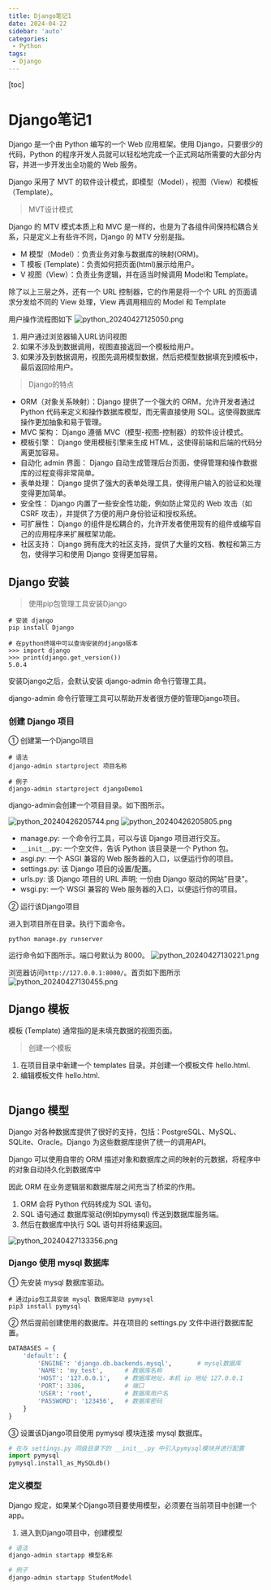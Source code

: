 ```yaml
---
title: Django笔记1
date: 2024-04-22
sidebar: 'auto'
categories: 
 - Python
tags:
 - Django
---
```


[toc]

# Django笔记1

Django 是一个由 Python 编写的一个 Web 应用框架。使用 Django，只要很少的代码，Python 的程序开发人员就可以轻松地完成一个正式网站所需要的大部分内容，并进一步开发出全功能的 Web 服务。

Django 采用了 MVT 的软件设计模式，即模型（Model），视图（View）和模板（Template）。

> MVT设计模式

Django 的 MTV 模式本质上和 MVC 是一样的，也是为了各组件间保持松耦合关系，只是定义上有些许不同，Django 的 MTV 分别是指。
- M 模型（Model）：负责业务对象与数据库的映射(ORM)。
- T 模板 (Template)：负责如何把页面(html)展示给用户。
- V 视图（View）：负责业务逻辑，并在适当时候调用 Model和 Template。

除了以上三层之外，还有一个 URL 控制器，它的作用是将一个个 URL 的页面请求分发给不同的 View 处理，View 再调用相应的 Model 和 Template

用户操作流程图如下
![python_20240427125050.png](../blog_img/python_20240427125050.png)

1. 用户通过浏览器输入URL访问视图
2. 如果不涉及到数据调用，视图直接返回一个模板给用户。
3. 如果涉及到数据调用，视图先调用模型数据，然后把模型数据填充到模板中，最后返回给用户。


> Django的特点

- ORM（对象关系映射）：Django 提供了一个强大的 ORM，允许开发者通过 Python 代码来定义和操作数据库模型，而无需直接使用 SQL。这使得数据库操作更加抽象和易于管理。
- MVC 架构： Django 遵循 MVC（模型-视图-控制器）的软件设计模式。
- 模板引擎： Django 使用模板引擎来生成 HTML，这使得前端和后端的代码分离更加容易。
- 自动化 admin 界面： Django 自动生成管理后台页面，使得管理和操作数据库的过程变得非常简单。
- 表单处理： Django 提供了强大的表单处理工具，使得用户输入的验证和处理变得更加简单。
- 安全性： Django 内置了一些安全性功能，例如防止常见的 Web 攻击（如 CSRF 攻击），并提供了方便的用户身份验证和授权系统。
- 可扩展性： Django 的组件是松耦合的，允许开发者使用现有的组件或编写自己的应用程序来扩展框架功能。
- 社区支持： Django 拥有庞大的社区支持，提供了大量的文档、教程和第三方包，使得学习和使用 Django 变得更加容易。


## Django 安装

> 使用pip包管理工具安装Django

```shell
# 安装 django
pip install Django
```

```shell
# 在python终端中可以查询安装的django版本
>>> import django
>>> print(django.get_version())
5.0.4
```

安装Django之后，会默认安装 django-admin 命令行管理工具。

django-admin 命令行管理工具可以帮助开发者很方便的管理Django项目。

### 创建 Django 项目

① 创建第一个Django项目

```shell
# 语法
django-admin startproject 项目名称

# 例子
django-admin startproject djangoDemo1
```

django-admin会创建一个项目目录。如下图所示。

![python_20240426205744.png](../blog_img/python_20240426205744.png)
![python_20240426205805.png](../blog_img/python_20240426205805.png)

- manage.py: 一个命令行工具，可以与该 Django 项目进行交互。
- `__init__`.py: 一个空文件，告诉 Python 该目录是一个 Python 包。
- asgi.py: 一个 ASGI 兼容的 Web 服务器的入口，以便运行你的项目。
- settings.py: 该 Django 项目的设置/配置。
- urls.py: 该 Django 项目的 URL 声明; 一份由 Django 驱动的网站"目录"。
- wsgi.py: 一个 WSGI 兼容的 Web 服务器的入口，以便运行你的项目。


② 运行该Django项目

进入到项目所在目录。执行下面命令。

```shell
python manage.py runserver
```

运行命令如下图所示。端口号默认为 8000。
![python_20240427130221.png](../blog_img/python_20240427130221.png)

浏览器访问`http://127.0.0.1:8000/`。首页如下图所示
![python_20240427130455.png](../blog_img/python_20240427130455.png)





## Django 模板

模板 (Template) 通常指的是未填充数据的视图页面。

> 创建一个模板

1. 在项目目录中新建一个 templates 目录。并创建一个模板文件 hello.html.
2. 编辑模板文件 hello.html.

```html

```


## Django 模型

Django 对各种数据库提供了很好的支持，包括：PostgreSQL、MySQL、SQLite、Oracle。Django 为这些数据库提供了统一的调用API。 

Django 可以使用自带的 ORM 描述对象和数据库之间的映射的元数据，将程序中的对象自动持久化到数据库中

因此 ORM 在业务逻辑层和数据库层之间充当了桥梁的作用。

1. ORM 会将 Python 代码转成为 SQL 语句。
2. SQL 语句通过 数据库驱动(例如pymysql) 传送到数据库服务端。
3. 然后在数据库中执行 SQL 语句并将结果返回。

![python_20240427133356.png](../blog_img/python_20240427133356.png)

### Django 使用 mysql 数据库

① 先安装 mysql 数据库驱动。

```shell
# 通过pip包工具安装 mysql 数据库驱动 pymysql
pip3 install pymysql
```

② 然后提前创建使用的数据库。并在项目的 settings.py 文件中进行数据库配置。

```py
DATABASES = {
    'default': {
        'ENGINE': 'django.db.backends.mysql',       # mysql数据库
        'NAME': 'my_test',      # 数据库名称
        'HOST': '127.0.0.1',    # 数据库地址，本机 ip 地址 127.0.0.1 
        'PORT': 3306,           # 端口 
        'USER': 'root',         # 数据库用户名
        'PASSWORD': '123456',   # 数据库密码
    }
}
```

③ 设置该Django项目使用 pymysql 模块连接 mysql 数据库。

```py
# 在与 settings.py 同级目录下的 __init__.py 中引入pymysql模块并进行配置 
import pymysql
pymysql.install_as_MySQLdb()
```

### 定义模型

Django 规定，如果某个Django项目要使用模型，必须要在当前项目中创建一个 app。

1. 进入到Django项目中，创建模型

```sh
# 语法
django-admin startapp 模型名称

# 例子
django-admin startapp StudentModel
```









